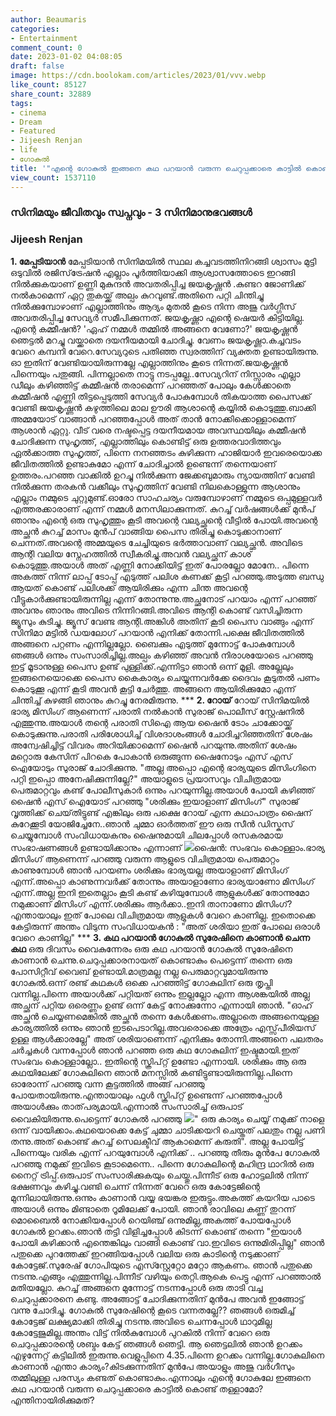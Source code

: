 ```yaml
---
author: Beaumaris
categories:
- Entertainment
comment_count: 0
date: 2023-01-02 04:08:05
draft: false
image: https://cdn.boolokam.com/articles/2023/01/vvv.webp
like_count: 85127
share_count: 32889
tags:
- cinema
- Dream
- Featured
- Jijeesh Renjan
- life
- ഗോകുൽ
title: '"എന്റെ ഗോകുൽ ഇങ്ങനെ കഥ പറയാൻ വരുന്ന ചെറുപ്പക്കാരെ കാട്ടിൽ കൊണ്ട് തള്ളാമോ ?"'
view_count: 1537110
---
```


### സിനിമയും ജീവിതവും സ്വപ്നവും - 3 സിനിമാനുഭവങ്ങൾ

### Jijeesh Renjan

**1\. മേപ്പടിയാൻ** മേപ്പടിയാൻ സിനിമയിൽ സ്ഥല കച്ചവടത്തിനിറങ്ങി ശ്വാസം മുട്ടി ഒടുവിൽ രജിസ്‌ട്രേഷൻ എല്ലാം പൂർത്തിയാക്കി ആശ്വാസത്തോടെ ഇറങ്ങി നിൽക്കുകയാണ് ഉണ്ണി മുകുന്ദൻ അവതരിപ്പിച്ച ജയകൃഷ്ണൻ .കുണ്ടറ ജോണിക്ക് നൽകാമെന്ന് ഏറ്റ തുകയ്ക്ക് അല്പം കുറവുണ്ട്.അതിനെ പറ്റി ചിന്തിച്ചു നിൽക്കുമ്പോഴാണ് എല്ലാത്തിനും ആദ്യം മുതൽ കൂടെ നിന്ന അജു വർഗ്ഗീസ് അവതരിപ്പിച്ച സേവ്യർ സമീപിക്കുന്നത്. ജയകൃഷ്ണാ എന്റെ ഷെയർ കിട്ടിയില്ല. എന്റെ കമ്മീഷൻ? 'ഏഹ് നമ്മൾ തമ്മിൽ അങ്ങനെ വേണോ?' ജയകൃഷ്ണൻ ഞെട്ടൽ മറച്ചു വയ്ക്കാതെ ദയനീയമായി ചോദിച്ചു. വേണം ജയകൃഷ്ണാ.കച്ചവടം വേറെ കമ്പനി വേറെ.സേവ്യറുടെ പതിഞ്ഞ സ്വരത്തിന് വ്യക്തത ഉണ്ടായിരുന്നു. ഓ ഇതിന് വേണ്ടിയായിരുന്നല്ലേ എല്ലാത്തിനും കൂടെ നിന്നത്.ജയകൃഷ്ണൻ പിന്നെയും പതുങ്ങി. പിന്നല്ലാതെ നാട്ടു നടപ്പല്ലേ..സേവ്യറിന് നിസ്സാരം എല്ലാ ഡീലും കഴിഞ്ഞിട്ട് കമ്മീഷൻ തരാമെന്ന് പറഞ്ഞത് പോലും കേൾക്കാതെ കമ്മീഷൻ എണ്ണി തിട്ടപ്പെടുത്തി സേവ്യർ പോകുമ്പോൾ തികയാത്ത പൈസക്ക് വേണ്ടി ജയകൃഷ്ണൻ കഴുത്തിലെ മാല ഊരി ആശാന്റെ കയ്യിൽ കൊടുത്തു.ബാക്കി അമ്മയോട് വാങ്ങാൻ പറഞ്ഞപ്പോൾ അത് താൻ നോക്കിക്കൊള്ളാമെന്ന് ആശാൻ ഏറ്റു. വീട് വരെ നഷ്ടപ്പെട്ട ദയനീയമായ അവസ്ഥയിലും കമ്മീഷൻ ചോദിക്കുന്ന സുഹൃത്ത്, എല്ലാത്തിലും കൊണ്ടിട്ട് ഒരു ഉത്തരവാദിത്തവും ഏൽക്കാത്ത സുഹൃത്ത്, പിന്നെ നനഞ്ഞടം കുഴിക്കുന്ന ഹാജിയാർ ഇവരെയൊക്ക ജീവിതത്തിൽ ഉണ്ടാകുമോ എന്ന് ചോദിച്ചാൽ ഉണ്ടെന്ന് തന്നെയാണ് ഉത്തരം.പറഞ്ഞ വാക്കിൽ ഉറച്ചു നിൽക്കുന്ന ജേക്കബുമാരും ന്യായത്തിന് വേണ്ടി നിൽക്കുന്ന തരകൻ വക്കീലും സുഹൃത്തിന് വേണ്ടി നിലകൊള്ളുന്ന ആശാനും എല്ലാം നമ്മുടെ ചുറ്റുമുണ്ട്.ഓരോ സാഹചര്യം വരുമ്പോഴാണ് നമ്മുടെ ഒപ്പമുള്ളവർ എത്തരക്കാരാണ് എന്ന് നമ്മൾ മനസിലാക്കുന്നത്. കുറച്ച് വർഷങ്ങൾക്ക് മുൻപ് ഞാനും എന്റെ ഒരു സുഹൃത്തും കൂടി അവന്റെ വല്യച്ഛന്റെ വീട്ടിൽ പോയി.അവന്റെ അച്ഛൻ കുറച്ച് മാസം മുൻപ് വാങ്ങിയ പൈസ തിരിച്ചു കൊടുക്കാനാണ് ചെന്നത്.അവന്റെ അമ്മയുടെ ചേച്ചിയുടെ ഭർത്താവാണ് വല്യച്ഛൻ. അവിടെ ആന്റി വലിയ സ്നേഹത്തിൽ സ്വീകരിച്ചു.അവൻ വല്യച്ഛന് കാശ് കൊടുത്തു.അയാൾ അത് എണ്ണി നോക്കിയിട്ട് ഇത് പോരല്ലോ മോനേ.. പിന്നെ അകത്ത് നിന്ന് ലാപ്പ് ടോപ്പ് എടുത്ത് പലിശ കണക്ക് കൂട്ടി പറഞ്ഞു.അടുത്ത ബന്ധു ആയത് കൊണ്ട് പലിശക്ക് ആയിരിക്കും എന്ന ചിന്ത അവന്റെ വീട്ടുകാർക്കുണ്ടായിരുന്നില്ല എന്ന് തോന്നുന്നു.അച്ഛനോട് പറയാം എന്ന് പറഞ്ഞ് അവനും ഞാനും അവിടെ നിന്നിറങ്ങി.അവിടെ ആന്റി കൊണ്ട് വസിച്ചിരുന്ന ജ്യൂസും കുടിച്ചു. ജ്യൂസ് വേണ്ട ആന്റി.അങ്കിൾ അതിന് കൂടി പൈസ വാങ്ങും എന്ന് സിനിമാ മട്ടിൽ ഡയലോഗ് പറയാൻ എനിക്ക് തോന്നി.പക്ഷെ ജീവിതത്തിൽ അങ്ങനെ പറ്റണം എന്നില്ലല്ലോ. ബൈക്കും എടുത്ത് മുന്നോട്ട് പോകുമ്പോൾ ഞങ്ങൾ ഒന്നും സംസാരിച്ചില്ല.അല്പം കഴിഞ്ഞ് അവൻ നിരാശയോടെ പറഞ്ഞു ഇട്ട് മൂടാനുള്ള പൈസ ഉണ്ട് പുള്ളിക്ക്.എന്നിട്ടാ ഞാൻ ഒന്ന് മൂളി. അല്ലേലും ഇങ്ങനെയൊക്കെ പൈസ കൈകാര്യം ചെയ്യുന്നവർക്കേ ദൈവം കൂടുതൽ പണം കൊടുക്കൂ എന്ന് കൂടി അവൻ കൂട്ടി ചേർത്തു. അങ്ങനെ ആയിരിക്കുമോ എന്ന് ചിന്തിച്ച് കുഴങ്ങി ഞാനും കുറച്ചു നേരമിരുന്നു. *** **2\. റോയ്** റോയ് സിനിമയിൽ ഭാര്യ മിസിംഗ് ആണെന്ന് പരാതി നൽകാൻ സുരാജ് പൊലീസ് സ്റ്റേഷനിൽ എത്തുന്നു.അയാൾ തന്റെ പരാതി സിഐ ആയ ഷൈൻ ടോം ചാക്കോയ്ക്ക് കൊടുക്കുന്നു.പരാതി പരിശോധിച്ച് വിശദാശംങ്ങൾ ചോദിച്ചറിഞ്ഞതിന് ശേഷം അന്വേഷിച്ചിട്ട് വിവരം അറിയിക്കാമെന്ന് ഷൈൻ പറയുന്നു.അതിന് ശേഷം മറ്റൊരു കേസിന് പിറകെ പോകാൻ ഒരുങ്ങുന്ന ഷൈനോടും എസ് എസ് ഐയോടും സുരാജ് ചോദിക്കുന്നു. "അല്ല അപ്പൊ എന്റെ ഭാര്യയുടെ മിസിംഗിനെ പറ്റി ഇപ്പൊ അനേഷിക്കുന്നില്ലേ?" അയാളുടെ പ്രയാസവും വിചിത്രമായ പെരുമാറ്റവും കണ്ട് പോലീസുകാർ ഒന്നും പറയുന്നില്ല.അയാൾ പോയി കഴിഞ്ഞ് ഷൈൻ എസ് ഐയോട് പറഞ്ഞു "ശരിക്കും ഇയാളാണ് മിസിംഗ്" സുരാജ് വൃത്തിക്ക് ചെയ്‌തിട്ടുണ്ട് എങ്കിലും ഒരു പക്ഷെ റോയ് എന്ന കഥാപാത്രം ഷൈന് കുറേക്കൂടി യോജിച്ചേനേ..ഞാൻ ചുമ്മാ ഓർത്തത് ഈ ഒരു സീൻ ഡിസ്കസ് ചെയ്യുമ്പോൾ സംവിധായകനും ഷൈനുമായി ചിലപ്പോൾ രസകരമായ സംഭാഷണങ്ങൾ ഉണ്ടായിക്കാനും എന്നാണ് ![](https://cdn.boolokam.com/articles/2023/01/vvv.webp)ഷൈൻ: സംഭവം കൊള്ളാം.ഭാര്യ മിസിംഗ് ആണെന്ന് പറഞ്ഞു വരുന്ന ആളുടെ വിചിത്രമായ പെരുമാറ്റം കാണുമ്പോൾ ഞാൻ പറയണം ശരിക്കും ഭാര്യയല്ല അയാളാണ് മിസിംഗ് എന്ന്.അപ്പൊ കാണുന്നവർക്ക് തോന്നും അയാളാണോ ഭാര്യയാണോ മിസിംഗ് എന്ന്.അല്ല ഇനി ഇതെല്ലാം കൂടി കണ്ട് കഴിയുമ്പോൾ ആളുകൾക്ക് തോന്നുമോ നമുക്കാണ് മിസിംഗ് എന്ന്.ശരിക്കും ആർക്കാ..ഇനി താനാണോ മിസിംഗ്?എന്തായാലും ഇത് പോലെ വിചിത്രമായ ആളുകൾ വേറെ കാണില്ല. ഇതൊക്കെ കേട്ടിരുന്ന് അന്തം വിടുന്ന സംവിധായകൻ : "അത് ശരിയാ ഇത് പോലെ ഒരാൾ വേറെ കാണില്ല" *** **3\. കഥ പറയാൻ ഗോകുൽ സുരേഷിനെ കാണാൻ ചെന്ന കഥ** ഒരു ദിവസം വൈകുന്നേരം ഒരു കഥ പറയാൻ ഗോകുൽ സുരേഷിനെ കാണാൻ ചെന്നു.ചെറുപ്പക്കാരനായത് കൊണ്ടാകും പെട്ടെന്ന് തന്നെ ഒരു പോസിറ്റീവ് വൈബ് ഉണ്ടായി.മാത്രമല്ല നല്ല പെരുമാറ്റവുമായിരുന്നു ഗോകുൽ.ഒന്ന് രണ്ട് കഥകൾ ഒക്കെ പറഞ്ഞിട്ട് ഗോകുലിന് ഒരു തൃപ്തി വന്നില്ല.പിന്നെ അയാൾക്ക് പറ്റിയത് ഒന്നും ഇല്ലല്ലോ എന്ന ആശങ്കയിൽ അല്ല അച്ഛന് പറ്റിയ ഒരെണ്ണം ഉണ്ട് ഒന്ന് കേട്ട് നോക്കുന്നോ എന്നായി ഞാൻ. "ഓഹ് അച്ഛൻ ചെയ്യണമെങ്കിൽ അച്ഛൻ തന്നെ കേൾക്കണം.അല്ലാതെ അങ്ങനെയുള്ള കാര്യത്തിൽ ഒന്നും ഞാൻ ഇടപെടാറില്ല.അവരൊക്കെ അത്രേം എസ്സ്‌പീരിയസ് ഉള്ള ആൾക്കാരല്ലേ" അത് ശരിയാണെന്ന് എനിക്കും തോന്നി.അങ്ങനെ പലതരം ചർച്ചകൾ വന്നപ്പോൾ ഞാൻ പറഞ്ഞ ഒരു കഥ ഗോകുലിന് ഇഷ്ടമായി.ഇത് സംഭവം കൊള്ളാല്ലോ.. ഇതിന്റെ സ്ക്രിപ്റ്റ് ഉണ്ടോ എന്നായി. ശരിക്കും ആ ഒരു കഥയിലേക്ക് ഗോകുലിനെ ഞാൻ മനസ്സിൽ കണ്ടിട്ടുണ്ടായിരുന്നില്ല.പിന്നെ ഓരോന്ന് പറഞ്ഞു വന്ന കൂട്ടത്തിൽ അങ്ങ് പറഞ്ഞു പോയതായിരുന്നു.എന്തായാലും ഫുൾ സ്ക്രിപ്റ്റ് ഉണ്ടെന്ന് പറഞ്ഞപ്പോൾ അയാൾക്കും താത്‌പര്യമായി.എന്നാൽ സംസാരിച്ച് ഒരുപാട് വൈകിയിരുന്നു.പെട്ടെന്ന് ഗോകുൽ പറഞ്ഞു ![](https://cdn.boolokam.com/articles/2023/01/dddddd.jpeg)" ഒരു കാര്യം ചെയ്യ് നമുക്ക് നാളെ ഒന്ന് വായിക്കാം.കഥയൊക്കെ കേട്ട് ചുമ്മാ ചാടിക്കയറി ചെയ്തത് പലതും നല്ല പണി തന്നു.അത് കൊണ്ട് കുറച്ച് സെലക്ടീവ് ആകാമെന്ന് കരുതി". അല്ല പോയിട്ട് പിന്നെയും വരിക എന്ന് പറയുമ്പോൾ എനിക്ക് .. പറഞ്ഞു തീരും മുൻപേ ഗോകുൽ പറഞ്ഞു നമുക്ക് ഇവിടെ കൂടാമെന്നെ.. പിന്നെ ഗോകുലിന്റെ മഹിന്ദ്ര ഥാറിൽ ഒരു നൈറ്റ് ട്രിപ്പ്.ഒരുപാട് സംസാരിക്കുകയും ചെയ്തു.പിന്നീട് ഒരു ഹോട്ടലിൽ നിന്ന് ഭക്ഷണവും കഴിച്ചു.വണ്ടി ചെന്ന് നിന്നത് വേറെ ഒരു കോട്ടേജിന്റെ മുന്നിലായിരുന്നു.ഒന്നും കാണാൻ വയ്യ ഭയങ്കര ഇരുട്ടും.അകത്ത് കയറിയ പാടെ അയാൾ ഒന്നും മിണ്ടാതെ റൂമിലേക്ക് പോയി. ഞാൻ രാവിലെ കണ്ണ് തുറന്ന് മൊബൈൽ നോക്കിയപ്പോൾ റെയിഞ്ച് ഒന്നുമില്ല,അകത്ത് പോയപ്പോൾ ഗോകുൽ ഉറക്കം.ഞാൻ തട്ടി വിളിച്ചപ്പോൾ കിടന്ന് കൊണ്ട് തന്നെ "ഇയാൾ പോയി കഴിക്കാൻ എന്തെങ്കിലും വാങ്ങി കൊണ്ട് വാ.ഇവിടെ ഒന്നുമിരിപ്പില്ല" ഞാൻ പതുക്കെ പുറത്തേക്ക് ഇറങ്ങിയപ്പോൾ വലിയ ഒരു കാടിന്റെ നടുക്കാണ് കോട്ടേജ്.സുരേഷ് ഗോപിയുടെ എസ്സ്റ്റേറ്റോ മറ്റോ ആകണം. ഞാൻ പതുക്കെ നടന്നു.എങ്ങും എത്തുന്നില്ല.പിന്നീട് വഴിയും തെറ്റി.ആകെ പെട്ടു എന്ന് പറഞ്ഞാൽ മതിയല്ലോ. കുറച്ച് അങ്ങനെ മുന്നോട്ട് നടന്നപ്പോൾ ഒരു താടി വച്ച ചെറുപ്പക്കാരനെ കണ്ടു. അങ്ങോട്ട് ചോദിക്കുന്നതിന് മുൻപേ അവൻ ഇങ്ങോട്ട് വന്നു ചോദിച്ചു. ഗോകുൽ സുരേഷിന്റെ കൂടെ വന്നതല്ലേ?? ഞങ്ങൾ ഒരുമിച്ച് കോട്ടേജ് ലക്ഷ്യമാക്കി തിരിച്ചു നടന്നു.അവിടെ ചെന്നപ്പോൾ ഥാറുമില്ല കോട്ടേജുമില്ല.അന്തം വിട്ട് നിൽകുമ്പോൾ പുറകിൽ നിന്ന് വേറെ ഒരു ചെറുപ്പക്കാരന്റെ ശബ്ദം കേട്ട് ഞങ്ങൾ ഞെട്ടി. ആ ഞെട്ടലിൽ ഞാൻ ഉറക്കം എഴുന്നേറ്റ് കട്ടിലിൽ ഇരുന്നു.വെളുപ്പിനെ 4.35.പിന്നെ ഉറക്കം വന്നില്ല.ഗോകുലിനെ കാണാൻ എന്താ കാര്യം?കിടക്കുന്നതിന് മുൻപേ അയാളും അജു വർഗീസും തമ്മിലുള്ള പരസ്യം കണ്ടത് കൊണ്ടാകും.എന്നാലും എന്റെ ഗോകുലേ ഇങ്ങനെ കഥ പറയാൻ വരുന്ന ചെറുപ്പക്കാരെ കാട്ടിൽ കൊണ്ട് തള്ളാമോ?എന്തിനായിരിക്കുമത്?